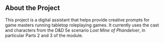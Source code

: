 ## About the Project

This project is a digital assistant that helps provide creative prompts for game masters running tabletop roleplaying games. It currently uses the cast and characters from the D&D 5e scenario *Lost Mine of Phandelver*, in particular Parts 2 and 3 of the module. 
